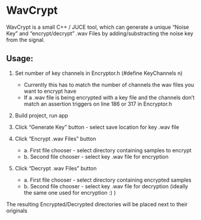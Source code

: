 # WavCrypt

WavCrypt is a small C++ / JUCE tool, which can generate a unique “Noise Key” and “encrypt/decrypt” .wav Files by adding/substracting the noise key from the signal. 


## Usage:
1. Set number of key channels in Encryptor.h (#define KeyChannels n)
    - Currently this has to match the number of channels the wav files you want to encrypt have    
    - If a .wav file is being encrypted with a key file and the channels don’t match an assertion triggers on line 186 or 317 in Encryptor.h

2. Build project, run app

3. Click “Generate Key” button - select save location for key .wav file

4. Click “Encrypt .wav Files” button
    - a. First file chooser - select directory containing samples to encrypt
    - b. Second file chooser - select key .wav file for encryption

5. Click “Decrypt .wav Files” button
    - a. First file chooser - select directory containing encrypted samples
    - b. Second file chooser - select key .wav file for decryption (ideally the same one used for encryption :) )

The resulting Encrypted/Decrypted directories will be placed next to their originals

